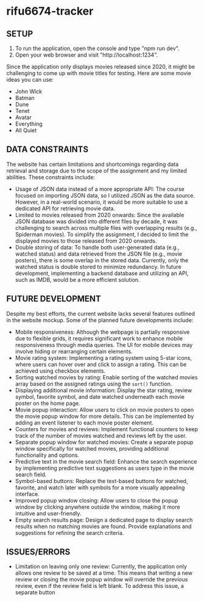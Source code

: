 # rifu6674-tracker

## SETUP
1. To run the application, open the console and type "npm run dev".
2. Open your web browser and visit "http://localhost:1234".

Since the application only displays movies released since 2020, it might be challenging to come up with movie titles for testing. Here are some movie ideas you can use:
- John Wick
- Batman
- Dune
- Tenet
- Avatar
- Everything
- All Quiet

## DATA CONSTRAINTS
The website has certain limitations and shortcomings regarding data retrieval and storage due to the scope of the assignment and my limited abilities. These constraints include:
- Usage of JSON data instead of a more appropriate API: The course focused on importing JSON data, so I utilized JSON as the data source. However, in a real-world scenario, it would be more suitable to use a dedicated API for retrieving movie data.
- Limited to movies released from 2020 onwards: Since the available JSON database was divided into different files by decade, it was challenging to search across multiple files with overlapping results (e.g., Spiderman movies). To simplify the assignment, I decided to limit the displayed movies to those released from 2020 onwards.
- Double storing of data: To handle both user-generated data (e.g., watched status) and data retrieved from the JSON file (e.g., movie posters), there is some overlap in the stored data. Currently, only the watched status is double stored to minimize redundancy. In future development, implementing a backend database and utilizing an API, such as IMDB, would be a more efficient solution.

## FUTURE DEVELOPMENT
Despite my best efforts, the current website lacks several features outlined in the website mockup. Some of the planned future developments include:

- Mobile responsiveness: Although the webpage is partially responsive due to flexible grids, it requires significant work to enhance mobile responsiveness through media queries. The UI for mobile devices may involve hiding or rearranging certain elements.
- Movie rating system: Implementing a rating system using 5-star icons, where users can hover over and click to assign a rating. This can be achieved using checkbox elements.
- Sorting watched movies by rating: Enable sorting of the watched movies array based on the assigned ratings using the `sort()` function.
- Displaying additional movie information: Display the star rating, review symbol, favorite symbol, and date watched underneath each movie poster on the home page.
- Movie popup interaction: Allow users to click on movie posters to open the movie popup window for more details. This can be implemented by adding an event listener to each movie poster element.
- Counters for movies and reviews: Implement functional counters to keep track of the number of movies watched and reviews left by the user.
- Separate popup window for watched movies: Create a separate popup window specifically for watched movies, providing additional functionality and options.
- Predictive text in the movie search field: Enhance the search experience by implementing predictive text suggestions as users type in the movie search field.
- Symbol-based buttons: Replace the text-based buttons for watched, favorite, and watch later with symbols for a more visually appealing interface.
- Improved popup window closing: Allow users to close the popup window by clicking anywhere outside the window, making it more intuitive and user-friendly.
- Empty search results page: Design a dedicated page to display search results when no matching movies are found. Provide explanations and suggestions for refining the search criteria.

## ISSUES/ERRORS
- Limitation on leaving only one review: Currently, the application only allows one review to be saved at a time. This means that writing a new review or closing the movie popup window will override the previous review, even if the review field is left blank. To address this issue, a separate button
